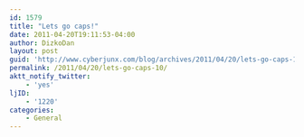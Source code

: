 ```yaml
---
id: 1579
title: "Lets go caps!"
date: 2011-04-20T19:11:53-04:00
author: DizkoDan
layout: post
guid: 'http://www.cyberjunx.com/blog/archives/2011/04/20/lets-go-caps-10/'
permalink: /2011/04/20/lets-go-caps-10/
aktt_notify_twitter:
    - 'yes'
ljID:
    - '1220'
categories:
    - General
---
```


<div class="posterous_autopost"></div>